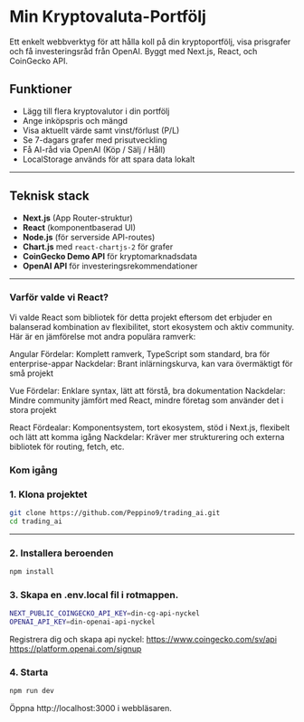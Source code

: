 # Min Kryptovaluta-Portfölj

Ett enkelt webbverktyg för att hålla koll på din kryptoportfölj, visa prisgrafer och få investeringsråd från OpenAI. Byggt med Next.js, React, och CoinGecko API.

## Funktioner

- Lägg till flera kryptovalutor i din portfölj
- Ange inköpspris och mängd
- Visa aktuellt värde samt vinst/förlust (P/L)
- Se 7-dagars grafer med prisutveckling
- Få AI-råd via OpenAI (Köp / Sälj / Håll)
- LocalStorage används för att spara data lokalt

---

## Teknisk stack

- **Next.js** (App Router-struktur)
- **React** (komponentbaserad UI)
- **Node.js** (för serverside API-routes)
- **Chart.js** med `react-chartjs-2` för grafer
- **CoinGecko Demo API** för kryptomarknadsdata
- **OpenAI API** för investeringsrekommendationer

---

### Varför valde vi React?

Vi valde React som bibliotek för detta projekt eftersom det erbjuder en balanserad kombination av flexibilitet, stort ekosystem och aktiv community. Här är en jämförelse mot andra populära ramverk:

Angular
Fördelar: Komplett ramverk, TypeScript som standard, bra för enterprise-appar
Nackdelar: Brant inlärningskurva, kan vara övermäktigt för små projekt

Vue
Fördelar: Enklare syntax, lätt att förstå, bra dokumentation
Nackdelar: Mindre community jämfört med React, mindre företag som använder det i stora projekt

React
Fördealar: Komponentsystem, tort ekosystem, stöd i Next.js, flexibelt och lätt att komma igång
Nackdelar: Kräver mer strukturering och externa bibliotek för routing, fetch, etc.


### Kom igång

### 1. Klona projektet
```bash
git clone https://github.com/Peppino9/trading_ai.git
cd trading_ai
```
---

### 2. Installera beroenden
```bash
npm install
```

### 3. Skapa en .env.local fil i rotmappen.
```bash
NEXT_PUBLIC_COINGECKO_API_KEY=din-cg-api-nyckel
OPENAI_API_KEY=din-openai-api-nyckel
```

Registrera dig och skapa api nyckel:
	https://www.coingecko.com/sv/api
	https://platform.openai.com/signup

### 4. Starta 
```bash
npm run dev
```
Öppna http://localhost:3000 i webbläsaren.
